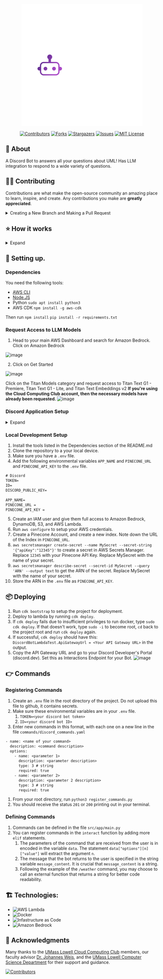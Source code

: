 <div align="center">
  <img src="docs/rowdybot/imgs/default.svg" alt="UniBot.io" width="400" height="400">
</div>

<div align="center">

[![Contributors](https://img.shields.io/github/contributors/UMLCloudComputing/rowdybot.svg?style=for-the-badge)](https://github.com/UMLCloudComputing/rowdybot/graphs/contributors)
[![Forks](https://img.shields.io/github/forks/UMLCloudComputing/rowdybot.svg?style=for-the-badge)](https://github.com/UMLCloudComputing/rowdybot/network/members)
[![Stargazers](https://img.shields.io/github/stars/UMLCloudComputing/rowdybot.svg?style=for-the-badge)](https://github.com/UMLCloudComputing/rowdybot/stargazers)
[![Issues](https://img.shields.io/github/issues/UMLCloudComputing/rowdybot.svg?style=for-the-badge)](https://github.com/UMLCloudComputing/rowdybot/issues)
[![MIT License](https://img.shields.io/github/license/UMLCloudComputing/rowdybot.svg?style=for-the-badge)](https://github.com/UMLCloudComputing/rowdybot/blob/master/LICENSE)
</div>

## 📘 About
A Discord Bot to answers all your questions about UML! Has LLM integration to respond to a wide variety of questions.

## 👨‍💻 Contributing

Contributions are what make the open-source community an amazing place to learn, inspire, and create. Any contributions you make are **greatly appreciated**.

<details>
<summary>Creating a New Branch and Making a Pull Request</summary>

Follow these steps to contribute to the project with a new feature or bug fix:

### Step 1: Create a New Branch
Before starting your work, ensure you're on the `main` branch and that it's up to date.

```sh
git checkout main
git pull origin main
```

Create a new branch for your feature or bug fix. Follow a naming convention like `feature/<feature-name>` or `bugfix/<bug-name>`.

```sh
git checkout -b feature/my-new-feature
# or
git checkout -b bugfix/my-bug-fix
```

### Step 2: Make Your Changes
Implement your feature or fix the bug in your branch. Commit your changes using clear, concise, and conventional commit messages following the guidelines at [conventionalcommits.org](https://www.conventionalcommits.org).

```sh
git add .
git commit -m "feat: add my new feature"
# or
git commit -m "fix: correct a bug"
```

Optionally, if you assigned yourself an issue, you can automatically create and link a branch using the GitHub UI. Click on the "Create a branch" button and select the option to create a new branch for the issue.

### Step 3: Push Your Changes
Push your changes to the repository.

```sh
git push origin feature/my-new-feature
# or
git push origin bugfix/my-bug-fix
```

#### Style Guide
- Use clear, concise, and conventional commit messages. Commit messages should follow this specification https://www.conventionalcommits.org/en/v1.0.0/
- Follow the best software development practices and write clean, maintainable code.
- For ReactJS, follow this style guide: <https://dev.to/abrahamlawson/react-style-guide-24pp>. Except use indendantation of 4 spaces instead of 2.

### Step 4: Create a Pull Request
Go to the GitHub repository page and click on the "Pull request" button. Select your branch and provide a detailed description of your changes. Explain why your changes should be merged into the main branch.

### Step 5: Review and Merge
Wait for the project maintainers to review your pull request. They may request changes. Once your pull request is approved, a project maintainer will merge it into the main branch.

Thank you for your contribution!

</details>

## ⭐ How it works

<details>

<summary>Expand</summary>

The interaction model with the bot is asynchronous.

Upon executing a slash command, Discord will call the URL specified in "Interaction Endpoints URL" (which can be specified in the discord app development portal).
The result of discord calling this URL will execute our Lambda Function (which is created through running `cdk deploy` on this repository). The lambda function handles the interaction request and sends a response back to the user.

When the bot is not in use, the Lambda Function will not run, significantly saving costs compared to an EC2 instance.
</details>

## 🚀 Setting up.

### Dependencies

You need the following tools:
- [AWS CLI](https://docs.aws.amazon.com/cli/latest/userguide/getting-started-install.html)
- [Node.JS](https://github.com/nvm-sh/nvm)
- Python `sudo apt install python3`
- AWS CDK `npm install -g aws-cdk`

Then run
`npm install`
`pip install -r requirements.txt`

### Request Access to LLM Models

1. Head to your main AWS Dashboard and search for Amazon Bedrock. Click on Amazon Bedrock

![image](https://github.com/UMLCloudComputing/rowdybot/assets/136134023/26fdea83-2d4e-4a06-a4d1-e15071ec6b8e)

2. Click on Get Started

![image](https://github.com/UMLCloudComputing/rowdybot/assets/136134023/db7aa135-d3ea-494c-8048-c6e75f7c64ae)

Click on the Titan Models category and request access to Titan Text G1 - Premiere, Titan Text G1 - Lite, and Titan Text Embeddings v2
**If you're using the Cloud Computing Club account, then the necessary models have already been requested.**
![image](https://github.com/UMLCloudComputing/rowdybot/assets/136134023/a6b0b9c3-f5f2-402d-a41e-418e54f9aafb)


### Discord Application Setup

<details>
<summary>Expand</summary>

1. Go to discord.dev and create a new application.

Navigate to application creation
![image](https://github.com/UMLCloudComputing/rowdybot/assets/136134023/faa98e19-935e-4d27-a37d-afccdbb9cc77)

Put the name of your application here and accept the terms of service.
![image](https://github.com/UMLCloudComputing/rowdybot/assets/136134023/cf796994-3e4d-4e8f-b208-0e191fa0a6d3)

2. Get your Bot ID, Secret Key, and Public Key. Examples of where you find them are below.

Bot ID:
![image](https://github.com/UMLCloudComputing/rowdybot/assets/136134023/fc627f8a-ef30-4a3a-a8e3-1fc1dff7884c)

Secret Key:
![image](https://github.com/UMLCloudComputing/rowdybot/assets/136134023/bead23af-2180-4ad3-a254-afb1d1d2121a)

Public Key:
![image](https://github.com/UMLCloudComputing/rowdybot/assets/136134023/595f713f-c415-4b1d-937f-86929e0c5e00)

1. Create an `.env` file with the following variables. You will be needing these in the next step.
```
# Discord
TOKEN=<Discord Bot Secret Key>
ID=<Discord Bot ID>
DISCORD_PUBLIC_KEY=<Discord Bot Public Key>
```
</details>

### Local Development Setup
   
1. Install the tools listed in the Dependencies section of the README.md
2. Clone the repository to a your local device.
3. Make sure you have a `.env` file.
4. Add the following environmental variables `APP_NAME` and `PINECONE_URL` and `PINECONE_API_KEY` to the `.env` file.
```
# Discord
TOKEN=
ID=
DISCORD_PUBLIC_KEY=

APP_NAME=
PINECONE_URL = 
PINECONE_API_KEY =
```
5. Create an IAM user and give them full access to Amazon Bedrock, DynamoDB, S3, and AWS Lambda.
6. Run `aws configure` to setup your AWS credentials.
7. Create a Pinecone Account, and create a new index. Note down the URL of the Index in `PINECONE_URL`.
8. `aws secretsmanager create-secret --name MySecret --secret-string '{"apiKey":"12345"}'` to create a secret in AWS Secrets Manager. Replace   `12345` with your Pinecone API Key. Replace MySecret with the name of your secret.
9. `aws secretsmanager describe-secret --secret-id MySecret --query 'ARN' --output text` to get the ARN of the secret. Replace MySecret with the name of your secret.
10. Store the ARN in the `.env` file as `PINECONE_API_KEY`.

## 📦 Deploying

1. Run `cdk bootstrap` to setup the project for deployment.
2. Deploy to lambda by running `cdk deploy`.
3. If `cdk deploy` fails due to insufficient privileges to run docker, type `sudo cdk deploy`. If that doesn't work, type `sudo -i` to become root, `cd` back to the project root and run `cdk deploy` again.
4. If successful, `cdk deploy` should have this: `DiscordBotLambdaTest.ApiGatewayUrl = <Your API Gateway URL>` in the output.
5. Copy the API Gateway URL and go to your Discord Developer's Portal (discord.dev). Set this as Interactions Endpoint for your Bot.
![image](https://github.com/UMLCloudComputing/rowdybot/assets/136134023/6e0171af-3151-4223-9590-b7d9953aca39)

## 👉 Commands

### Registering Commands
1. Create an `.env` file in the root directory of the project. Do not upload this file to github, it contains secrets.
2. Make sure these environmental variables are in your `.env` file.
   1. `TOKEN=<your discord bot token>`
   2. `ID=<your discord bot ID>`
3. Enter new commands in this format, with each one on a new line in the file `commands/discord_commands.yaml`
```
- name: <name of your command>
  description: <command description>
  options:
    - name: <parameter 1>
      description: <parameter description>
      type: 3 # string
      required: true
    - name: <parameter 2>
      description: <parameter 2 description>
      type: 3 # string
      required: true
```
1. From your root directory, run `python3 register_commands.py`
2. You should receive the status `201` or `200` printing out in your terminal.

### Defining Commands
1. Commands can be defined in the file `src/app/main.py`
2. You can register commands in the `interact` function by adding more `elif` statements. 
   1. The parameters of the command that are received from the user is in encoded in the variable `data`. The statement `data["options"][n]["value"]` will extract the argument `n`.   
   2. The message that the bot returns to the user is specified in the string variable `message_content`. It is crucial that `message_content` is a string.
   3. Following the example of the `/weather` command, you may choose to call an external function that returns a string for better code readability.

## 🏗 Technologies:

- ![AWS Lambda](https://img.shields.io/badge/AWS_Lambda-FF9900?style=for-the-badge&logo=awslambda&logoColor=white)
- ![Docker](https://img.shields.io/badge/Docker-2496ED?style=for-the-badge&logo=docker&logoColor=white)
- ![Infastructure as Code](https://img.shields.io/badge/Infastructure_as_Code-FFA500?style=for-the-badge&logo=terraform&logoColor=white)
- ![Amazon Bedrock](https://img.shields.io/badge/Amazon_Bedrock-CA2C92?style=for-the-badge&logo=amazonbedrock&logoColor=white)

## 🎉 Acknowledgments

Many thanks to the [UMass Lowell Cloud Computing Club](https://umasslowellclubs.campuslabs.com/engage/organization/cloudcomputingclub) members, our faculty advisor [Dr. Johannes Weis](https://www.uml.edu/sciences/computer-science/people/weis-johannes.aspx), and the [UMass Lowell Computer Science Department](https://www.uml.edu/Sciences/computer-science/) for their support and guidance.

[![Contributors](https://contributors-img.web.app/image?repo=UMLCloudComputing/rowdybot)](https://github.com/UMLCloudComputing/rowdybot/graphs/contributors)

